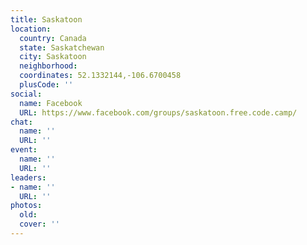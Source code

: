 ```yaml
---
title: Saskatoon
location:
  country: Canada
  state: Saskatchewan
  city: Saskatoon
  neighborhood: 
  coordinates: 52.1332144,-106.6700458
  plusCode: ''
social:
  name: Facebook
  URL: https://www.facebook.com/groups/saskatoon.free.code.camp/
chat:
  name: ''
  URL: ''
event:
  name: ''
  URL: ''
leaders:
- name: ''
  URL: ''
photos:
  old: 
  cover: ''
---
```

